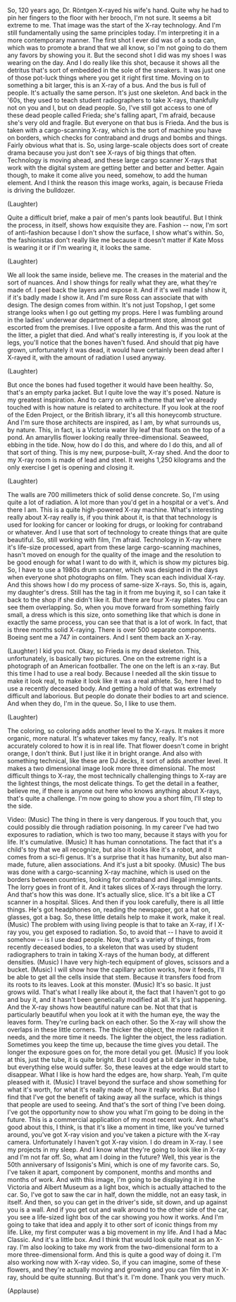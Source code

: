 
So, 120 years ago,
Dr. Röntgen X-rayed his wife&#39;s hand.
Quite why he had to pin her fingers to the floor
with her brooch, I&#39;m not sure. It seems a bit extreme to me.
That image was the start of the X-ray technology.
And I&#39;m still fundamentally using the same principles today.
I&#39;m interpreting it in a more contemporary manner.
The first shot I ever did
was of a soda can, which was to promote a brand that we all know,
so I&#39;m not going to do them any favors by showing you it.
But the second shot I did was my shoes I was wearing on the day.
And I do really like this shot, because
it shows all the detritus that&#39;s sort of embedded
in the sole of the sneakers.
It was just one of those pot-luck things where you
get it right first time.
Moving on to something a bit larger,
this is an X-ray of a bus.
And the bus is full of people.
It&#39;s actually the same person. It&#39;s just one skeleton.
And back in the &#39;60s,
they used to teach student radiographers
to take X-rays, thankfully not on you and I,
but on dead people.
So, I&#39;ve still got access to one of these dead people
called Frieda; she&#39;s falling apart, I&#39;m afraid,
because she&#39;s very old and fragile.
But everyone on that bus is Frieda.
And the bus is taken with a cargo-scanning X-ray,
which is the sort of machine you have on borders,
which checks for contraband and drugs and bombs and things.
Fairly obvious what that is.
So, using large-scale objects
does sort of create drama
because you just don&#39;t see X-rays of big things that often.
Technology is moving ahead,
and these large cargo scanner X-rays
that work with the digital system are getting better and better and better.
Again though, to make it come alive
you need, somehow, to add the human element.
And I think the reason this image works, again, is because
Frieda is driving the bulldozer.

(Laughter)

Quite a difficult brief,
make a pair of men&#39;s pants look beautiful.
But I think the process, in itself, shows how exquisite they are.
Fashion -- now, I&#39;m sort of anti-fashion because I
don&#39;t show the surface, I show what&#39;s within.
So, the fashionistas don&#39;t really like me
because it doesn&#39;t matter if Kate Moss is wearing it or if I&#39;m wearing it,
it looks the same.

(Laughter)

We all look the same inside, believe me.
The creases in the material and the sort of nuances.
And I show things for really what they are, what they&#39;re made of.
I peel back the layers and expose it.
And if it&#39;s well made I show it, if it&#39;s badly made I show it.
And I&#39;m sure Ross can associate that with design.
The design comes from within.
It&#39;s not just Topshop,
I get some strange looks when I go out getting my props.
Here I was fumbling around in the ladies&#39; underwear department
of a department store, almost got escorted from the premises.
I live opposite a farm. And this was the runt of the litter, a piglet that died.
And what&#39;s really interesting is,
if you look at the legs, you&#39;ll notice that the bones haven&#39;t fused.
And should that pig have grown,
unfortunately it was dead, it would have certainly been dead
after I X-rayed it, with the amount of radiation I used anyway.

(Laughter)

But once the bones had fused together
it would have been healthy.
So, that&#39;s an empty parka jacket.
But I quite love the way it&#39;s posed.
Nature is my greatest inspiration.
And to carry on with a theme that we&#39;ve already touched with
is how nature is related to architecture.
If you look at the roof of the Eden Project,
or the British library, it&#39;s all this honeycomb structure.
And I&#39;m sure those architects are inspired,
as I am, by what surrounds us, by nature.
This, in fact, is a Victoria water lily leaf
that floats on the top of a pond.
An amaryllis flower looking really three-dimensional.
Seaweed, ebbing in the tide.
Now, how do I do this, and where do I do this, and all of that sort of thing.
This is my new, purpose-built, X-ray shed.
And the door to my X-ray room
is made of lead and steel.
It weighs 1,250 kilograms and the only exercise I get is opening and closing it.

(Laughter)

The walls are 700 millimeters thick of solid dense concrete.
So, I&#39;m using quite a lot of radiation.
A lot more than you&#39;d get in a hospital or a vet&#39;s.
And there I am. This is a quite high-powered X-ray machine.
What&#39;s interesting really about X-ray really
is, if you think about it, is that that technology
is used for looking for cancer or looking for drugs,
or looking for contraband or whatever.
And I use that sort of technology
to create things that are quite beautiful.
So, still working with film, I&#39;m afraid.
Technology in X-ray where it&#39;s life-size processed,
apart from these large cargo-scanning machines,
hasn&#39;t moved on enough for the quality of the image
and the resolution to be good enough for what I want to do with it,
which is show my pictures big.
So, I have to use a 1980s drum scanner,
which was designed in the days when everyone shot photographs on film.
They scan each individual X-ray.
And this shows how I do my process of same-size X-rays.
So, this is, again, my daughter&#39;s dress.
Still has the tag in it from me buying it,
so I can take it back to the shop if she didn&#39;t like it.
But there are four X-ray plates.
You can see them overlapping.
So, when you move forward from something fairly small,
a dress which is this size,
onto something like that which is done in exactly the same process,
you can see that that is a lot of work.
In fact, that is three months solid X-raying.
There is over 500 separate components.
Boeing sent me a 747 in containers.
And I sent them back an X-ray.

(Laughter)
 I kid you not.
Okay, so Frieda is my dead skeleton.
This, unfortunately, is basically two pictures.
One on the extreme right is a photograph of an American footballer.
The one on the left is an x-ray.
But this time I had to use a real body.
Because I needed all the skin tissue to make it look real,
to make it look like it was a real athlete.
So, here I had to use a recently deceased body.
And getting a hold of that was extremely difficult and laborious.
But people do donate their bodies to art and science.
And when they do, I&#39;m in the queue.
So, I like to use them.

(Laughter)

The coloring, so coloring adds another level to the X-rays.
It makes it more organic, more natural.
It&#39;s whatever takes my fancy, really.
It&#39;s not accurately colored to how it is in real life.
That flower doesn&#39;t come in bright orange, I don&#39;t think.
But I just like it in bright orange.
And also with something technical, like these are DJ decks,
it sort of adds another level.
It makes a two dimensional image look more three dimensional.
The most difficult things to X-ray,
the most technically challenging things to X-ray
are the lightest things, the most delicate things.
To get the detail in a feather,
believe me, if there is anyone out here who knows anything about X-rays,
that&#39;s quite a challenge.
I&#39;m now going to show you a short film, I&#39;ll step to the side.

Video: (Music)
The thing in there is very dangerous.
If you touch that, you could possibly die
through radiation poisoning.
In my career I&#39;ve had two exposures to radiation,
which is two too many, because it stays with you for life.
It&#39;s cumulative.
(Music)
It has human connotations.
The fact that it&#39;s a child&#39;s toy that we all recognize,
but also it looks like it&#39;s a robot,
and it comes from a sci-fi genus.
It&#39;s a surprise that it has humanity,
but also man-made, future, alien associations.
And it&#39;s just a bit spooky.
(Music)
The bus was done with a cargo-scanning X-ray machine,
which is used on the borders
between countries, looking for contraband and illegal immigrants.
The lorry goes in front of it. And it takes slices
of X-rays through the lorry.
And that&#39;s how this was done. It&#39;s actually slice, slice.
It&#39;s a bit like a CT scanner in a hospital. Slices.
And then if you look carefully, there is all little things.
He&#39;s got headphones on, reading the newspaper,
got a hat on, glasses, got a bag.
So, these little details
help to make it work, make it real.
(Music)
The problem with using living people is that
to take an X-ray, if I X-ray you, you get exposed to radiation.
So, to avoid that --
I have to avoid it somehow --
is I use dead people.
Now, that&#39;s a variety of things, from recently deceased bodies,
to a skeleton that was used by student radiographers
to train in taking X-rays of the human body,
at different densities.
(Music)
I have very high-tech equipment of gloves, scissors and a bucket.
(Music)
I will show how the capillary action works, how it feeds,
I&#39;ll be able to get all the cells inside that stem.
Because it transfers food from its roots to its leaves.
Look at this monster.
(Music)
It&#39;s so basic. It just grows wild.
That&#39;s what I really like about it,
the fact that I haven&#39;t got to go and buy it,
and it hasn&#39;t been genetically modified at all.
It&#39;s just happening.
And the X-ray shows how beautiful nature can be.
Not that that is particularly beautiful
when you look at it with the human eye,
the way the leaves form. They&#39;re curling back on each other.
So the X-ray will show the overlaps in these little corners.
The thicker the object, the more radiation it needs,
and the more time it needs.
The lighter the object, the less radiation.
Sometimes you keep the time up, because the time gives you detail.
The longer the exposure goes on for,
the more detail you get.
(Music)
If you look at this, just the tube,
it is quite bright.
But I could get a bit darker in the tube, but everything else would suffer.
So, these leaves at the edge would start to disappear.
What I like is how hard the edges are,
how sharp.
Yeah, I&#39;m quite pleased with it.
(Music)
I travel beyond the surface and show
something for what it&#39;s worth,
for what it&#39;s really made of, how it really works.
But also I find that
I&#39;ve got the benefit of taking away all the surface,
which is things that people are used to seeing.
And that&#39;s the sort of thing I&#39;ve been doing.
I&#39;ve got the opportunity now to show you
what I&#39;m going to be doing in the future.
This is a commercial application of my most recent work.
And what&#39;s good about this, I think, is that it&#39;s like a moment in time,
like you&#39;ve turned around, you&#39;ve got X-ray vision
and you&#39;ve taken a picture with the X-ray camera.
Unfortunately I haven&#39;t got X-ray vision.
I do dream in X-ray. I see my projects in my sleep.
And I know what they&#39;re going to look like in X-ray and I&#39;m not far off.
So, what am I doing in the future?
Well, this year is the 50th anniversary
of Issigonis&#39;s Mini, which is one of my favorite cars.
So, I&#39;ve taken it apart, component by component,
months and months and months of work.
And with this image, I&#39;m going to be displaying
it in the Victoria and Albert Museum
as a light box, which is actually attached to the car.
So, I&#39;ve got to saw the car in half, down the middle,
not an easy task, in itself.
And then, so you can get in the driver&#39;s side, sit down,
and up against you is a wall.
And if you get out and walk around to the other side of the car,
you see a life-sized light box of the car showing you how it works.
And I&#39;m going to take that idea
and apply it to other sort of iconic things from my life.
Like, my first computer was a big movement in my life.
And I had a Mac Classic. And it&#39;s a little box.
And I think that would look quite neat as an X-ray.
I&#39;m also looking to
take my work from the two-dimensional form
to a more three-dimensional form.
And this is quite a good way of doing it.
I&#39;m also working now with X-ray video.
So, if you can imagine, some of these flowers,
and they&#39;re actually moving and growing
and you can film that in X-ray, should be quite stunning.
But that&#39;s it. I&#39;m done. Thank you very much.

(Applause)

